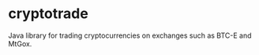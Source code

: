 cryptotrade
===========

Java library for trading cryptocurrencies on exchanges such as BTC-E and MtGox.
